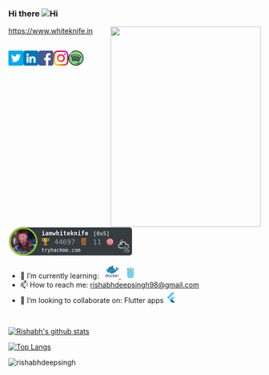 ### Hi there <img alt='Hi' width="28" src="https://github.com/rishabhdeepsingh/rishabhdeepsingh/blob/master/hi.gif">
<img align="right" width="300" height="400" src="https://github.com/rishabhdeepsingh/rishabhdeepsingh/blob/master/coding_from_home.gif">

https://www.whiteknife.in

<br/>
<a href="https://twitter.com/rds_98">
	<img align="left" alt="Rishabh | Twitter" width="30px" src="icons/twitter.png" />
</a>
<a href="https://www.linkedin.com/in/rishabhdeepsingh/">
	<img align="left" alt="Rishabh's LinkdeIN" width="30px" src="icons/linkedin.png" />
</a>
<a href="https://www.facebook.com/rishabhdeepsingh98">
	<img align="left" alt="Rishabh's Facebook" width="30px" src="icons/facebook.png" />
</a>
<a href="https://www.instagram.com/rishabhdeepsingh/">
	<img align="left" alt="Rishabh's Instagram" width="30px" src="icons/instagram.png" />
</a>
<a href="https://open.spotify.com/user/mtuyfp6wnwh6b4bw2m51w0txl">
	<img align="left" alt="Rishabh's Spotify" width="30px" src="icons/spotify.png" />
</a>
<br/> <br/>

![TryHackMe](./iamwhiteknife.png)

- 🌱 I’m currently learning:  &nbsp; <a href="https://www.docker.com/"><img width="28" src="https://raw.githubusercontent.com/devicons/devicon/master/icons/docker/docker-original-wordmark.svg"> </a> &nbsp; <a href="https://github.com/golang/go"> <img width="22px" src="https://raw.githubusercontent.com/devicons/devicon/master/icons/go/go-original.svg"> </a>
- 📫 How to reach me: rishabhdeepsingh98@gmail.com 
- 👯 I’m looking to collaborate on: Flutter apps <img width="22px" src="https://raw.githubusercontent.com/github/explore/master/topics/flutter/flutter.png"> 

<br />

[![Rishabh's github stats](https://github-readme-stats.vercel.app/api?username=rishabhdeepsingh&count_private=true&show_icons=true&theme=radical)](https://github.com/anuraghazra/github-readme-stats)

[![Top Langs](https://github-readme-stats.vercel.app/api/top-langs/?username=rishabhdeepsingh&layout=compact&theme=radical)](https://github.com/anuraghazra/github-readme-stats)

<p align="left"> <img src="https://komarev.com/ghpvc/?username=rishabhdeepsingh" alt="rishabhdeepsingh" /> </p>
<!--
- 🔭 I’m currently working on: 
- 🤔 I’m looking for help with ...
- 💬 Ask me about ...
- 😄 Pronouns: ...
- ⚡ Fun fact: ...
-->

